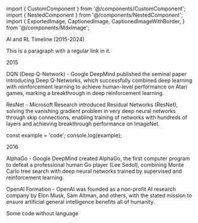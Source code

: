 
import { CustomComponent } from '@/components/CustomComponent';
import { NestedComponent } from '@/components/NestedComponent';
import {
  ExportedImage,
  CaptionedImage,
  CaptionedImageWithBorder,
} from '@/components/MdxImage';

AI and RL Timeline (2015-2024)

This is a paragraph with a regular link in it.







2015

DQN (Deep Q-Network) - Google DeepMind published the seminal paper introducing Deep Q-Networks, which successfully combined deep learning with reinforcement learning to achieve human-level performance on Atari games, marking a breakthrough in deep reinforcement learning.

ResNet - Microsoft Research introduced Residual Networks (ResNet), solving the vanishing gradient problem in very deep neural networks through skip connections, enabling training of networks with hundreds of layers and achieving breakthrough performance on ImageNet.


  


const example = 'code';
console.log(example);

2016

AlphaGo - Google DeepMind created AlphaGo, the first computer program to defeat a professional human Go player (Lee Sedol), combining Monte Carlo tree search with deep neural networks trained by supervised and reinforcement learning.

OpenAI Formation - OpenAI was founded as a non-profit AI research company by Elon Musk, Sam Altman, and others, with the stated mission to ensure artificial general intelligence benefits all of humanity.





Some code without language
